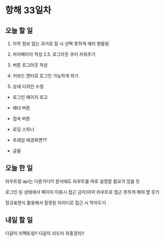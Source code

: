# 항해 33일차

## 오늘 할 일

1. 아무 정보 없는 과거로 갈 시 선택 못하게 에러 핸들링
2. 마이페이지 작성
   2.5. 로그아웃 쿠키 지워주기
3. 버튼 로그아웃 작성
4. 키보드 엔터로 로그인 가능하게 하기

5. 상세 디자인 수정

- 로그인 페이지 로고
- 헤더 버튼
- 접속 버튼
- 로딩 스피너
- 프레임 배경화면??

- 글꼴

## 오늘 한 일

라우트랑 api는 다른거다!!! 문서에도 라우트를 따로 설정할 필요가 있을 듯

로그인 된 상태에서 페이지 이동시 접근 금지(아마 라우트로 접근 못하게 해야 할 듯?)

정규표현식 활용해서 잘못된 아이디로 접근 시 막아두기

## 내일 할 일

다같이 리팩토링!!
다같이 리드미 최종정리!!
